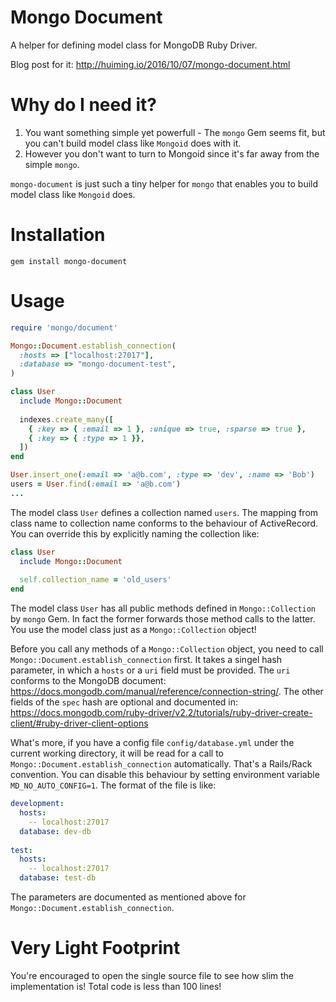 # Mongo Document
A helper for defining model class for MongoDB Ruby Driver. 

Blog post for it:  http://huiming.io/2016/10/07/mongo-document.html

# Why do I need it?
1. You want something simple yet powerfull - The `mongo` Gem seems fit, but you can't build model class like `Mongoid` does with it.
2. However you don't want to turn to Mongoid since it's far away from the simple `mongo`.

`mongo-document` is just such a tiny helper for `mongo` that enables you to build model class like `Mongoid` does.

# Installation
```
gem install mongo-document
```

# Usage

```ruby
require 'mongo/document'

Mongo::Document.establish_connection(
  :hosts => ["localhost:27017"],
  :database => "mongo-document-test",
)

class User
  include Mongo::Document
  
  indexes.create_many([
    { :key => { :email => 1 }, :unique => true, :sparse => true },
    { :key => { :type => 1 }},
  ])
end

User.insert_one(:email => 'a@b.com', :type => 'dev', :name => 'Bob')
users = User.find(:email => 'a@b.com')
...

```

The model class `User` defines a collection named `users`. The mapping from class name to collection name conforms to the behaviour of ActiveRecord. You can override this by explicitly naming the collection like:

```ruby
class User
  include Mongo::Document
  
  self.collection_name = 'old_users'
end

```

The model class `User` has all public methods defined in `Mongo::Collection` by `mongo` Gem. In fact the former forwards those method calls to the latter. You use the model class just as a `Mongo::Collection` object!

Before you call any methods of a `Mongo::Collection` object, you need to call `Mongo::Document.establish_connection` first. It takes a singel hash parameter, in which a `hosts` or a `uri` field must be provided. The `uri` conforms to the MongoDB document: https://docs.mongodb.com/manual/reference/connection-string/. The other fields of the `spec` hash are optional and documented in: https://docs.mongodb.com/ruby-driver/v2.2/tutorials/ruby-driver-create-client/#ruby-driver-client-options

What's more, if you have a config file `config/database.yml` under the current working directory, it will be read for a call to `Mongo::Document.establish_connection` automatically. That's a Rails/Rack convention. You can disable this behaviour by setting environment variable `MD_NO_AUTO_CONFIG=1`. The format of the file is like:

```yaml
development:
  hosts:
    -- localhost:27017
  database: dev-db
  
test:
  hosts:
    -- localhost:27017
  database: test-db
```

The parameters are documented as mentioned above for `Mongo::Document.establish_connection`.

# Very Light Footprint

You're encouraged to open the single source file to see how slim the implementation is! Total code is less than 100 lines!
